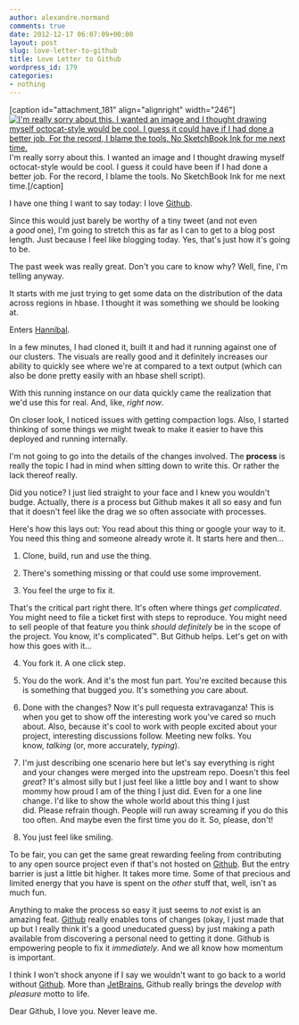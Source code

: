 ```yaml
---
author: alexandre.normand
comments: true
date: 2012-12-17 06:07:09+00:00
layout: post
slug: love-letter-to-github
title: Love Letter to Github
wordpress_id: 179
categories:
- nothing
---
```


[caption id="attachment_181" align="alignright" width="246"][![I'm really sorry about this. I wanted an image and I thought drawing myself octocat-style would be cool. I guess it could have if I had done a better job. For the record, I blame the tools. No SketchBook Ink for me next time. ](http://heyitsalex.net/wp-content/uploads/2012/12/Octocalex-2012-12-16-07.49.31-168-PM1-246x300.png)](http://heyitsalex.net/wp-content/uploads/2012/12/Octocalex-2012-12-16-07.49.31-168-PM1.png) I'm really sorry about this. I wanted an image and I thought drawing myself octocat-style would be cool. I guess it could have been if I had done a better job. For the record, I blame the tools. No SketchBook Ink for me next time.[/caption]

I have one thing I want to say today: I love [Github](https://github.com/).

Since this would just barely be worthy of a tiny tweet (and not even a _good_ one), I'm going to stretch this as far as I can to get to a blog post length. Just because I feel like blogging today. Yes, that's just how it's going to be.

The past week was really great. Don't you care to know why? Well, fine, I'm telling anyway.

It starts with me just trying to get some data on the distribution of the data across regions in hbase. I thought it was something we should be looking at.

Enters [Hannibal](https://github.com/sentric/hannibal).

In a few minutes, I had cloned it, built it and had it running against one of our clusters. The visuals are really good and it definitely increases our ability to quickly see where we're at compared to a text output (which can also be done pretty easily with an hbase shell script).

With this running instance on our data quickly came the realization that we'd use this for real. And, like, _right now_.

On closer look, I noticed issues with getting compaction logs. Also, I started thinking of some things we might tweak to make it easier to have this deployed and running internally.

I'm not going to go into the details of the changes involved. The **process** is really the topic I had in mind when sitting down to write this. Or rather the lack thereof really.

Did you notice? I just lied straight to your face and I knew you wouldn't budge. Actually, there _is_ a process but Github makes it all so easy and fun that it doesn't feel like the drag we so often associate with processes.

Here's how this lays out: You read about this thing or google your way to it. You need this thing and someone already wrote it. It starts here and then...



	
  1. Clone, build, run and use the thing.

	
  2. There's something missing or that could use some improvement.

	
  3. You feel the urge to fix it.


That's the critical part right there. It's often where things _get complicated_. You might need to file a ticket first with steps to reproduce. You might need to sell people of that feature you think _should definitely_ be in the scope of the project. You know, it's complicated™. But Github helps. Let's get on with how this goes with it...



	
  4. You fork it. A one click step.

	
  5. You do the work. And it's the most fun part. You're excited because this is something that bugged _you_. It's something _you_ care about.

	
  6. Done with the changes? Now it's pull requesta extravaganza! This is when you get to show off the interesting work you've cared so much about. Also, because it's cool to work with people excited about your project, interesting discussions follow. Meeting new folks. You know, _talking_ (or, more accurately, _typing_).

	
  7. I'm just describing one scenario here but let's say everything is right and your changes were merged into the upstream repo. Doesn't this feel _great_? It's almost silly but I just feel like a little boy and I want to show mommy how proud I am of the thing I just did. Even for a one line change. I'd like to show the whole world about this thing I just did. Please refrain though. People will run away screaming if you do this too often. And maybe even the first time you do it. So, please, don't!

	
  8. You just feel like smiling.


To be fair, you can get the same great rewarding feeling from contributing to any open source project even if that's not hosted on [Github](https://github.com/). But the entry barrier is just a little bit higher. It takes more time. Some of that precious and limited energy that you have is spent on the _other_ stuff that, well, isn't as much fun.

Anything to make the process so easy it just seems to _not_ exist is an amazing feat. [Github](https://github.com/) really enables tons of changes (okay, I just made that up but I really think it's a good uneducated guess) by just making a path available from discovering a personal need to getting it done. Github is empowering people to fix it _immediately_. And we all know how momentum is important.

I think I won't shock anyone if I say we wouldn't want to go back to a world without [Github](https://github.com/). More than [JetBrains](http://www.jetbrains.com/), Github really brings the _develop with pleasure_ motto to life.

Dear Github, I love you. Never leave me.

